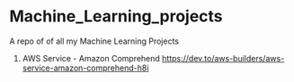 # Machine_Learning_projects
A repo of of all my Machine Learning Projects

1. AWS Service - Amazon Comprehend https://dev.to/aws-builders/aws-service-amazon-comprehend-h8i
